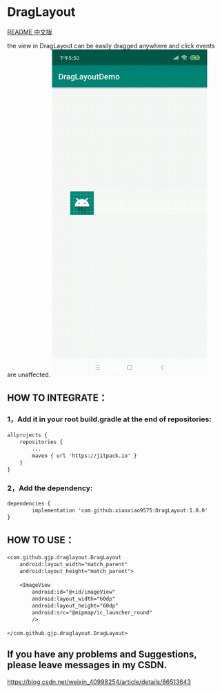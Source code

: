# DragLayout

[README 中文版](https://github.com/xiaoxiao9575/DragLayout/blob/master/README.md)

the view in DragLayout can be easily dragged anywhere and click events are unaffected.
![image](https://github.com/xiaoxiao9575/DragLayout/blob/master/gif/dragLayout.gif)

## HOW TO INTEGRATE：
### 1，Add it in your root build.gradle at the end of repositories:

	allprojects {
		repositories {
			...
			maven { url 'https://jitpack.io' }
		}
	}

### 2，Add the dependency:

	dependencies {
	        implementation 'com.github.xiaoxiao9575:DragLayout:1.0.0'
	}

## HOW TO USE：

    <com.github.gjp.draglayout.DragLayout
        android:layout_width="match_parent"
        android:layout_height="match_parent">

        <ImageView
            android:id="@+id/imageView"
            android:layout_width="60dp"
            android:layout_height="60dp"
            android:src="@mipmap/ic_launcher_round"
            />

    </com.github.gjp.draglayout.DragLayout>

## If you have any problems and Suggestions, please leave messages in my CSDN.
https://blog.csdn.net/weixin_40998254/article/details/86513643




